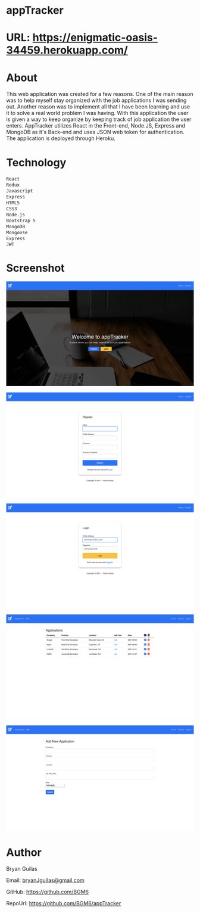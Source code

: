 # appTracker

# URL: https://enigmatic-oasis-34459.herokuapp.com/

# About

This web application was created for a few reasons. One of the main reason was to help myself stay organized with
the job applications I was sending out. Another reason was to implement all that I have been learning and use it
to solve a real world problem I was having. With this application the user is given a way to keep organize by keeping track
of job application the user enters. AppTracker utilizes React in the Front-end, Node.JS, Express and MongoDB as it's Back-end and uses
JSON web token for authentication. The application is deployed through Heroku.
    
   # Technology
    React
    Redux
    Javascript
    Express
    HTML5
    CSS3
    Node.js
    Bootstrap 5
    MongoDB
    Mongoose
    Express
    JWT
    
# Screenshot
![alt text](client/screenShot/screenShot0.jpg "HTML Screenshot")

![alt text](client/screenShot/screenShot1.jpg "HTML Screenshot")

![alt text](client/screenShot/screenShot2.jpg "HTML Screenshot")

![alt text](client/screenShot/screenShot3.jpg "HTML Screenshot")

![alt text](client/screenShot/screenShot4.jpg "HTML Screenshot")

# Author
Bryan Guilas

Email: bryanJguilas@gmail.com

GitHub: https://github.com/BGM6

RepoUrl: https://github.com/BGM6/appTracker

